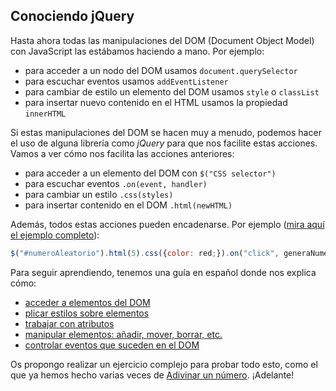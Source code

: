 ## Conociendo jQuery

Hasta ahora todas las manipulaciones del DOM (Document Object Model) con JavaScript las estábamos haciendo a mano. Por ejemplo:
- para acceder a un nodo del DOM usamos `document.querySelector`
- para escuchar eventos usamos `addEventListener`
- para cambiar de estilo un elemento del DOM usamos `style` o `classList`
- para insertar nuevo contenido en el HTML usamos la propiedad `innerHTML`

Si estas manipulaciones del DOM se hacen muy a menudo, podemos hacer el uso de alguna librería como *jQuery* para que nos facilite estas acciones. Vamos a ver cómo nos facilita las acciones anteriores:
- para acceder a un elemento del DOM con `$("CSS selector")`
- para escuchar eventos `.on(event, handler)`
- para cambiar un estilo `.css(styles)`
- para insertar contenido en el DOM `.html(newHTML)`

Además, todos estas acciones pueden encadenarse. Por ejemplo ([mira aquí el ejemplo completo][1]):
```javascript
$("#numeroAleatorio").html(5).css({color: red;}).on("click", generaNumeroAleatorio)
```
Para seguir aprendiendo, tenemos una guía en español donde nos explica cómo:
- [acceder a elementos del DOM][2]
- [plicar estilos sobre elementos][3]
- [trabajar con atributos][4]
- [manipular elementos: añadir, mover, borrar, etc.][5]
- [controlar eventos que suceden en el DOM][6]

Os propongo realizar un ejercicio complejo para probar todo esto, como el que ya hemos hecho varias veces de [Adivinar un número][7]. ¡Adelante!

[1]: index.html
[2]: http://librojquery.com/#selección-de-elementos
[3]: http://librojquery.com/#css-estilos-dimensiones
[4]: http://librojquery.com/#atributos
[5]: http://librojquery.com/#manipulación-de-elementos
[6]: http://librojquery.com/#vincular-eventos-a-elementos
[7]: https://github.com/Adalab/programa-front-end/tree/master/ejercicios/7.5%20Un%20juego%20de%20adivina%20el%20n%C3%BAmero
